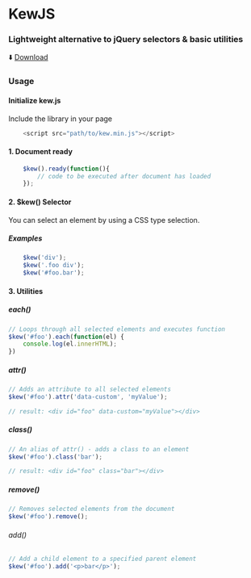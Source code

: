 # KewJS
### Lightweight alternative to jQuery selectors & basic utilities

:arrow_down: [Download](https://raw.githubusercontent.com/RodRitter/kewjs/master/dist/kew.min.js)

### Usage

#### Initialize kew.js

Include the library in your page
```javascript
    <script src="path/to/kew.min.js"></script>
```

#### 1. Document ready
```javascript
    $kew().ready(function(){
        // code to be executed after document has loaded
    });
```

#### 2. $kew() Selector
You can select an element by using a CSS type selection.

##### Examples
```javascript
    $kew('div');
    $kew('.foo div');
    $kew('#foo.bar');
```

#### 3. Utilities

##### each()
```javascript
// Loops through all selected elements and executes function
$kew('#foo').each(function(el) {
    console.log(el.innerHTML);
})
```

##### attr()
```javascript
// Adds an attribute to all selected elements
$kew('#foo').attr('data-custom', 'myValue');

// result: <div id="foo" data-custom="myValue"></div>
```

##### class()
```javascript
// An alias of attr() - adds a class to an element
$kew('#foo').class('bar');

// result: <div id="foo" class="bar"></div>
```

##### remove()
```javascript
// Removes selected elements from the document
$kew('#foo').remove();
```

###### add()
```javascript
// Add a child element to a specified parent element
$kew('#foo').add('<p>bar</p>');
```
